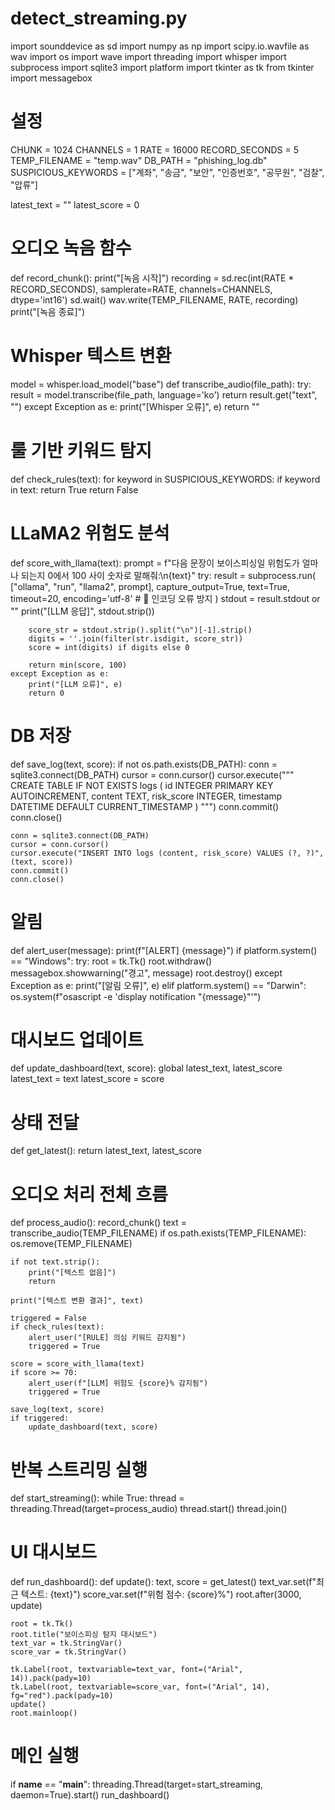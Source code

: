 # detect_streaming.py
import sounddevice as sd
import numpy as np
import scipy.io.wavfile as wav
import os
import wave
import threading
import whisper
import subprocess
import sqlite3
import platform
import tkinter as tk
from tkinter import messagebox

#  설정
CHUNK = 1024
CHANNELS = 1
RATE = 16000
RECORD_SECONDS = 5
TEMP_FILENAME = "temp.wav"
DB_PATH = "phishing_log.db"
SUSPICIOUS_KEYWORDS = ["계좌", "송금", "보안", "인증번호", "공무원", "검찰", "압류"]

latest_text = ""
latest_score = 0

#  오디오 녹음 함수
def record_chunk():
    print("[녹음 시작]")
    recording = sd.rec(int(RATE * RECORD_SECONDS), samplerate=RATE, channels=CHANNELS, dtype='int16')
    sd.wait()
    wav.write(TEMP_FILENAME, RATE, recording)
    print("[녹음 종료]")

#  Whisper 텍스트 변환
model = whisper.load_model("base")
def transcribe_audio(file_path):
    try:
        result = model.transcribe(file_path, language='ko')
        return result.get("text", "")
    except Exception as e:
        print("[Whisper 오류]", e)
        return ""

#  룰 기반 키워드 탐지
def check_rules(text):
    for keyword in SUSPICIOUS_KEYWORDS:
        if keyword in text:
            return True
    return False

#  LLaMA2 위험도 분석
def score_with_llama(text):
    prompt = f"다음 문장이 보이스피싱일 위험도가 얼마나 되는지 0에서 100 사이 숫자로 말해줘:\n{text}"
    try:
        result = subprocess.run(
            ["ollama", "run", "llama2", prompt],
            capture_output=True,
            text=True,
            timeout=20,
            encoding='utf-8'  # 🧩 인코딩 오류 방지
        )
        stdout = result.stdout or ""
        print("[LLM 응답]", stdout.strip())

        score_str = stdout.strip().split("\n")[-1].strip()
        digits = ''.join(filter(str.isdigit, score_str))
        score = int(digits) if digits else 0

        return min(score, 100)
    except Exception as e:
        print("[LLM 오류]", e)
        return 0

#  DB 저장
def save_log(text, score):
    if not os.path.exists(DB_PATH):
        conn = sqlite3.connect(DB_PATH)
        cursor = conn.cursor()
        cursor.execute("""
            CREATE TABLE IF NOT EXISTS logs (
                id INTEGER PRIMARY KEY AUTOINCREMENT,
                content TEXT,
                risk_score INTEGER,
                timestamp DATETIME DEFAULT CURRENT_TIMESTAMP
            )
        """)
        conn.commit()
        conn.close()

    conn = sqlite3.connect(DB_PATH)
    cursor = conn.cursor()
    cursor.execute("INSERT INTO logs (content, risk_score) VALUES (?, ?)", (text, score))
    conn.commit()
    conn.close()

#  알림
def alert_user(message):
    print(f"[ALERT] {message}")
    if platform.system() == "Windows":
        try:
            root = tk.Tk()
            root.withdraw()
            messagebox.showwarning("경고", message)
            root.destroy()
        except Exception as e:
            print("[알림 오류]", e)
    elif platform.system() == "Darwin":
        os.system(f"osascript -e 'display notification \"{message}\"'")

# 대시보드 업데이트
def update_dashboard(text, score):
    global latest_text, latest_score
    latest_text = text
    latest_score = score

#  상태 전달
def get_latest():
    return latest_text, latest_score

#  오디오 처리 전체 흐름
def process_audio():
    record_chunk()
    text = transcribe_audio(TEMP_FILENAME)
    if os.path.exists(TEMP_FILENAME):
        os.remove(TEMP_FILENAME)

    if not text.strip():
        print("[텍스트 없음]")
        return

    print("[텍스트 변환 결과]", text)

    triggered = False
    if check_rules(text):
        alert_user("[RULE] 의심 키워드 감지됨")
        triggered = True

    score = score_with_llama(text)
    if score >= 70:
        alert_user(f"[LLM] 위험도 {score}% 감지됨")
        triggered = True

    save_log(text, score)
    if triggered:
        update_dashboard(text, score)

#  반복 스트리밍 실행
def start_streaming():
    while True:
        thread = threading.Thread(target=process_audio)
        thread.start()
        thread.join()

#  UI 대시보드
def run_dashboard():
    def update():
        text, score = get_latest()
        text_var.set(f"최근 텍스트: {text}")
        score_var.set(f"위험 점수: {score}%")
        root.after(3000, update)

    root = tk.Tk()
    root.title("보이스피싱 탐지 대시보드")
    text_var = tk.StringVar()
    score_var = tk.StringVar()

    tk.Label(root, textvariable=text_var, font=("Arial", 14)).pack(pady=10)
    tk.Label(root, textvariable=score_var, font=("Arial", 14), fg="red").pack(pady=10)
    update()
    root.mainloop()

#  메인 실행
if __name__ == "__main__":
    threading.Thread(target=start_streaming, daemon=True).start()
    run_dashboard()
